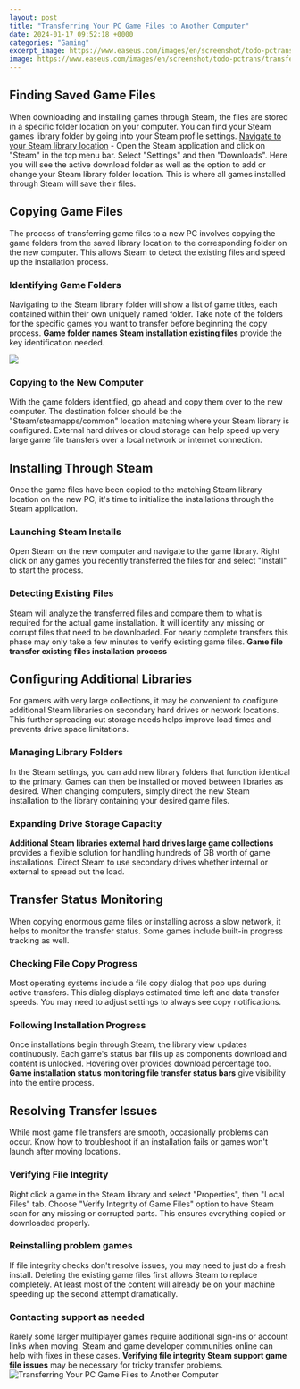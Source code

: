 ```yaml
---
layout: post
title: "Transferring Your PC Game Files to Another Computer"
date: 2024-01-17 09:52:18 +0000
categories: "Gaming"
excerpt_image: https://www.easeus.com/images/en/screenshot/todo-pctrans/transfer-steam-games-from-pc-to-pc-8.png
image: https://www.easeus.com/images/en/screenshot/todo-pctrans/transfer-steam-games-from-pc-to-pc-8.png
---
```


## Finding Saved Game Files
When downloading and installing games through Steam, the files are stored in a specific folder location on your computer. You can find your Steam games library folder by going into your Steam profile settings. 
[Navigate to your Steam library location](https://store.fi.io.vn/west-coast-rappers-hip-hop-hood-security-fashion-rottweiler-1) - Open the Steam application and click on "Steam" in the top menu bar. Select "Settings" and then "Downloads". Here you will see the active download folder as well as the option to add or change your Steam library folder location. This is where all games installed through Steam will save their files.
## Copying Game Files 
The process of transferring game files to a new PC involves copying the game folders from the saved library location to the corresponding folder on the new computer. This allows Steam to detect the existing files and speed up the installation process.
### Identifying Game Folders
Navigating to the Steam library folder will show a list of game titles, each contained within their own uniquely named folder. Take note of the folders for the specific games you want to transfer before beginning the copy process. **Game folder names Steam installation existing files** provide the key identification needed.

![](https://i.ytimg.com/vi/m2U6s1JgY8c/maxresdefault.jpg)
### Copying to the New Computer 
With the game folders identified, go ahead and copy them over to the new computer. The destination folder should be the "Steam/steamapps/common" location matching where your Steam library is configured. External hard drives or cloud storage can help speed up very large game file transfers over a local network or internet connection.
## Installing Through Steam
Once the game files have been copied to the matching Steam library location on the new PC, it's time to initialize the installations through the Steam application. 
### Launching Steam Installs
Open Steam on the new computer and navigate to the game library. Right click on any games you recently transferred the files for and select "Install" to start the process. 
### Detecting Existing Files
Steam will analyze the transferred files and compare them to what is required for the actual game installation. It will identify any missing or corrupt files that need to be downloaded. For nearly complete transfers this phase may only take a few minutes to verify existing game files. **Game file transfer existing files installation process**
## Configuring Additional Libraries
For gamers with very large collections, it may be convenient to configure additional Steam libraries on secondary hard drives or network locations. This further spreading out storage needs helps improve load times and prevents drive space limitations.
### Managing Library Folders
In the Steam settings, you can add new library folders that function identical to the primary. Games can then be installed or moved between libraries as desired. When changing computers, simply direct the new Steam installation to the library containing your desired game files.
### Expanding Drive Storage Capacity 
**Additional Steam libraries external hard drives large game collections** provides a flexible solution for handling hundreds of GB worth of game installations. Direct Steam to use secondary drives whether internal or external to spread out the load.
## Transfer Status Monitoring
When copying enormous game files or installing across a slow network, it helps to monitor the transfer status. Some games include built-in progress tracking as well.
### Checking File Copy Progress
Most operating systems include a file copy dialog that pop ups during active transfers. This dialog displays estimated time left and data transfer speeds. You may need to adjust settings to always see copy notifications.
### Following Installation Progress 
Once installations begin through Steam, the library view updates continuously. Each game's status bar fills up as components download and content is unlocked. Hovering over provides download percentage too. **Game installation status monitoring file transfer status bars** give visibility into the entire process.
## Resolving Transfer Issues
While most game file transfers are smooth, occasionally problems can occur. Know how to troubleshoot if an installation fails or games won't launch after moving locations.
### Verifying File Integrity  
Right click a game in the Steam library and select "Properties", then "Local Files" tab. Choose "Verify Integrity of Game Files" option to have Steam scan for any missing or corrupted parts. This ensures everything copied or downloaded properly.
### Reinstalling problem games
If file integrity checks don't resolve issues, you may need to just do a fresh install. Deleting the existing game files first allows Steam to replace completely. At least most of the content will already be on your machine speeding up the second attempt dramatically.
### Contacting support as needed
Rarely some larger multiplayer games require additional sign-ins or account links when moving. Steam and game developer communities online can help with fixes in these cases. **Verifying file integrity Steam support game file issues** may be necessary for tricky transfer problems.
![Transferring Your PC Game Files to Another Computer](https://www.easeus.com/images/en/screenshot/todo-pctrans/transfer-steam-games-from-pc-to-pc-8.png)